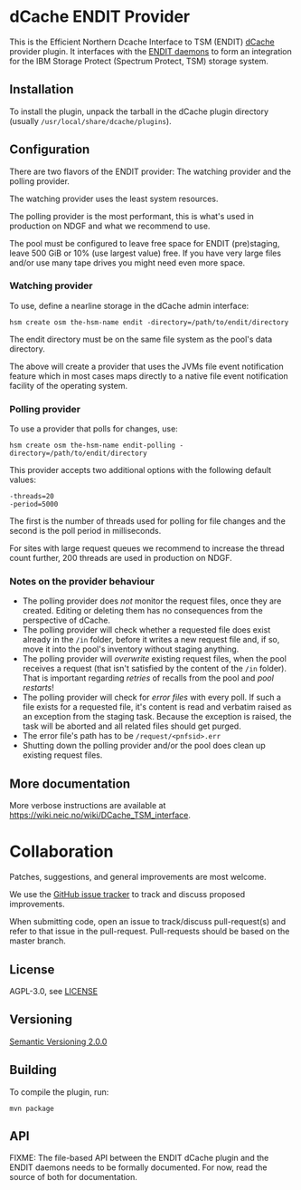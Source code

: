 # dCache ENDIT Provider

This is the Efficient Northern Dcache Interface to TSM (ENDIT) [dCache]
provider plugin. It interfaces with the
[ENDIT daemons] to form an integration for the IBM Storage Protect
(Spectrum Protect, TSM) storage system.

## Installation

To install the plugin, unpack the tarball in the dCache
plugin directory (usually `/usr/local/share/dcache/plugins`).

## Configuration

There are two flavors of the ENDIT provider: The watching provider and
the polling provider.

The watching provider uses the least system resources.

The polling provider is the most performant, this is what's used in
production on NDGF and what we recommend to use.

The pool must be configured to leave free space for ENDIT
(pre)staging, leave 500 GiB or 10% (use largest value) free. If you
have very large files and/or use many tape drives you might need even
more space.

### Watching provider

To use, define a nearline storage in the dCache admin interface:

```
hsm create osm the-hsm-name endit -directory=/path/to/endit/directory
```

The endit directory must be on the same file system as the pool's
data directory.

The above will create a provider that uses the JVMs file event
notification feature which in most cases maps directly to a native
file event notification facility of the operating system.

### Polling provider

To use a provider that polls for changes, use:
```
hsm create osm the-hsm-name endit-polling -directory=/path/to/endit/directory
```

This provider accepts two additional options with the following default
values:

    -threads=20
    -period=5000

The first is the number of threads used for polling for file changes
and the second is the poll period in milliseconds.

For sites with large request queues we recommend to increase the thread
count further, 200 threads are used in production on NDGF.

### Notes on the provider behaviour

* The polling provider does *not* monitor the request files, once they are created.
  Editing or deleting them has no consequences from the perspective of dCache.
* The polling provider will check whether a requested file does exist already in the `/in` folder,
  before it writes a new request file and, if so, move it into the pool's inventory without staging anything.
* The polling provider will *overwrite* existing request files, when the pool receives a request
  (that isn't satisfied by the content of the `/in` folder).
  That is important regarding *retries* of recalls from the pool and *pool restarts*!
* The polling provider will check for *error files* with every poll.
  If such a file exists for a requested file, it's content is read and verbatim raised as an
  exception from the staging task. Because the exception is raised, the task will be aborted
  and all related files should get purged.
* The error file's path has to be `/request/<pnfsid>.err`
* Shutting down the polling provider and/or the pool does clean up existing request files.


## More documentation

More verbose instructions are available at
https://wiki.neic.no/wiki/DCache_TSM_interface.

# Collaboration

Patches, suggestions, and general improvements are most welcome.

We use the
[GitHub issue tracker](https://github.com/neicnordic/dcache-endit-provider/issues)
to track and discuss proposed improvements.

When submitting code, open an issue to track/discuss pull-request(s) and
refer to that issue in the pull-request. Pull-requests should be based
on the master branch.

## License

AGPL-3.0, see [LICENSE](LICENSE.txt)

## Versioning

[Semantic Versioning 2.0.0](https://semver.org/)

## Building

To compile the plugin, run:
```
mvn package
```

## API

FIXME: The file-based API between the ENDIT dCache plugin and the ENDIT
daemons needs to be formally documented. For now, read the source of
both for documentation.

[dCache]: http://www.dcache.org/
[ENDIT daemons]:  https://github.com/neicnordic/endit
